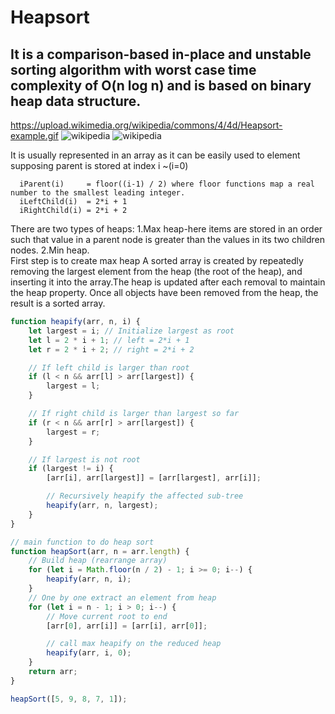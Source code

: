 # Heapsort

## It is a comparison-based in-place and unstable sorting algorithm with worst case time complexity of O(n log n) and is based on binary heap data structure.

https://upload.wikimedia.org/wikipedia/commons/4/4d/Heapsort-example.gif
![wikipedia](https://upload.wikimedia.org/wikipedia/commons/1/1b/Sorting_heapsort_anim.gif)
![wikipedia](https://upload.wikimedia.org/wikipedia/commons/4/4d/Heapsort-example.gif)

It is usually represented in an array as it can be easily used to element supposing parent is stored at index i ~(i=0)

```
  iParent(i)     = floor((i-1) / 2) where floor functions map a real number to the smallest leading integer.
  iLeftChild(i)  = 2*i + 1
  iRightChild(i) = 2*i + 2
```

There are two types of heaps:
1.Max heap-here items are stored in an order such that value in a parent node is greater than the values in its two children nodes.
2.Min heap.  
First step is to create max heap
A sorted array is created by repeatedly removing the largest element from the heap (the root of the heap), and inserting it into the array.The heap is updated after each removal to maintain the heap property. Once all objects have been removed from the heap, the result is a sorted array.

```javascript
function heapify(arr, n, i) {
	let largest = i; // Initialize largest as root
	let l = 2 * i + 1; // left = 2*i + 1
	let r = 2 * i + 2; // right = 2*i + 2

	// If left child is larger than root
	if (l < n && arr[l] > arr[largest]) {
		largest = l;
	}

	// If right child is larger than largest so far
	if (r < n && arr[r] > arr[largest]) {
		largest = r;
	}

	// If largest is not root
	if (largest != i) {
		[arr[i], arr[largest]] = [arr[largest], arr[i]];

		// Recursively heapify the affected sub-tree
		heapify(arr, n, largest);
	}
}

// main function to do heap sort
function heapSort(arr, n = arr.length) {
	// Build heap (rearrange array)
	for (let i = Math.floor(n / 2) - 1; i >= 0; i--) {
		heapify(arr, n, i);
	}
	// One by one extract an element from heap
	for (let i = n - 1; i > 0; i--) {
		// Move current root to end
		[arr[0], arr[i]] = [arr[i], arr[0]];

		// call max heapify on the reduced heap
		heapify(arr, i, 0);
	}
	return arr;
}

heapSort([5, 9, 8, 7, 1]);
```
